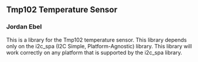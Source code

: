## Tmp102 Temperature Sensor
### Jordan Ebel

This is a library for the Tmp102 temperature sensor.
This library depends only on the i2c_spa (I2C Simple, Platform-Agnostic)
library.  This library will work correctly on any platform that is 
supported by the i2c_spa library.

